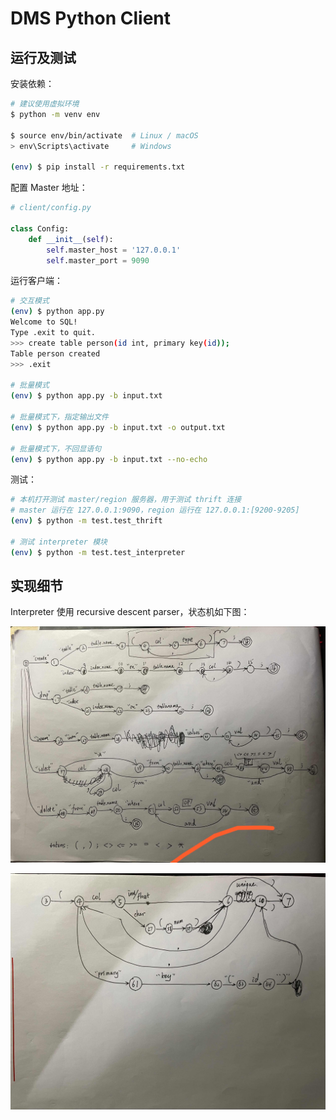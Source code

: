 # DMS Python Client

## 运行及测试

安装依赖：

```bash
# 建议使用虚拟环境
$ python -m venv env

$ source env/bin/activate  # Linux / macOS
> env\Scripts\activate     # Windows

(env) $ pip install -r requirements.txt
```

配置 Master 地址：

```python
# client/config.py

class Config:
    def __init__(self):
        self.master_host = '127.0.0.1'
        self.master_port = 9090

```

运行客户端：

```bash
# 交互模式
(env) $ python app.py
Welcome to SQL!
Type .exit to quit.
>>> create table person(id int, primary key(id));
Table person created
>>> .exit
 
# 批量模式
(env) $ python app.py -b input.txt

# 批量模式下，指定输出文件
(env) $ python app.py -b input.txt -o output.txt

# 批量模式下，不回显语句
(env) $ python app.py -b input.txt --no-echo
```

测试：

```bash
# 本机打开测试 master/region 服务器，用于测试 thrift 连接
# master 运行在 127.0.0.1:9090，region 运行在 127.0.0.1:[9200-9205]
(env) $ python -m test.test_thrift

# 测试 interpreter 模块
(env) $ python -m test.test_interpreter
```

## 实现细节

Interpreter 使用 recursive descent parser，状态机如下图：

![状态机1](doc/state_1.jpg)

![状态机2](doc/state_2.jpg)
